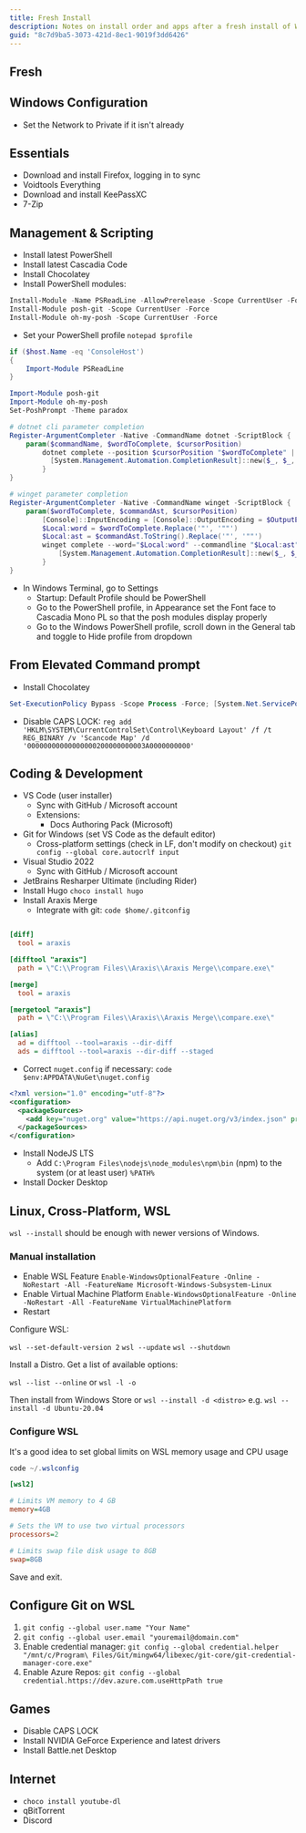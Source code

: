 ```yaml
---
title: Fresh Install
description: Notes on install order and apps after a fresh install of Windows
guid: "8c7d9ba5-3073-421d-8ec1-9019f3dd6426"
---
```


## Fresh

## Windows Configuration

* Set the Network to Private if it isn't already

## Essentials

* Download and install Firefox, logging in to sync
* Voidtools Everything
* Download and install KeePassXC
* 7-Zip

## Management & Scripting

* Install latest PowerShell
* Install latest Cascadia Code
* Install Chocolatey
* Install PowerShell modules:

```powershell
Install-Module -Name PSReadLine -AllowPrerelease -Scope CurrentUser -Force -SkipPublisherCheck
Install-Module posh-git -Scope CurrentUser -Force
Install-Module oh-my-posh -Scope CurrentUser -Force
```

* Set your PowerShell profile `notepad $profile`

```powershell
if ($host.Name -eq 'ConsoleHost')
{
    Import-Module PSReadLine
}

Import-Module posh-git
Import-Module oh-my-posh
Set-PoshPrompt -Theme paradox

# dotnet cli parameter completion
Register-ArgumentCompleter -Native -CommandName dotnet -ScriptBlock {
    param($commandName, $wordToComplete, $cursorPosition)
        dotnet complete --position $cursorPosition "$wordToComplete" | ForEach-Object {
          [System.Management.Automation.CompletionResult]::new($_, $_, 'ParameterValue', $_)
        }
}

# winget parameter completion
Register-ArgumentCompleter -Native -CommandName winget -ScriptBlock {
    param($wordToComplete, $commandAst, $cursorPosition)
        [Console]::InputEncoding = [Console]::OutputEncoding = $OutputEncoding = [System.Text.Utf8Encoding]::new()
        $Local:word = $wordToComplete.Replace('"', '""')
        $Local:ast = $commandAst.ToString().Replace('"', '""')
        winget complete --word="$Local:word" --commandline "$Local:ast" --position $cursorPosition | ForEach-Object {
            [System.Management.Automation.CompletionResult]::new($_, $_, 'ParameterValue', $_)
        }
}
```

* In Windows Terminal, go to Settings
  * Startup: Default Profile should be PowerShell
  * Go to the PowerShell profile, in Appearance set the Font face to Cascadia Mono PL so that the posh modules display properly
  * Go to the Windows PowerShell profile, scroll down in the General tab and toggle to Hide profile from dropdown

## From Elevated Command prompt

* Install Chocolatey

```powershell
Set-ExecutionPolicy Bypass -Scope Process -Force; [System.Net.ServicePointManager]::SecurityProtocol = [System.Net.ServicePointManager]::SecurityProtocol -bor 3072; iex ((New-Object System.Net.WebClient).DownloadString('https://community.chocolatey.org/install.ps1'))
```

* Disable CAPS LOCK: `reg add 'HKLM\SYSTEM\CurrentControlSet\Control\Keyboard Layout' /f /t REG_BINARY /v 'Scancode Map' /d '00000000000000000200000000003A0000000000'`

## Coding & Development

* VS Code (user installer)
  * Sync with GitHub / Microsoft account
  * Extensions:
    * Docs Authoring Pack (Microsoft)
* Git for Windows (set VS Code as the default editor)
  * Cross-platform settings (check in LF, don't modify on checkout)
    `git config --global core.autocrlf input`
* Visual Studio 2022
  * Sync with GitHub / Microsoft account
* JetBrains Resharper Ultimate (including Rider)
* Install Hugo `choco install hugo`
* Install Araxis Merge
  * Integrate with git: `code $home/.gitconfig`

```ini

[diff]
  tool = araxis

[difftool "araxis"]
  path = \"C:\\Program Files\\Araxis\\Araxis Merge\\compare.exe\"

[merge]
  tool = araxis

[mergetool "araxis"]
  path = \"C:\\Program Files\\Araxis\\Araxis Merge\\compare.exe\"

[alias]
  ad = difftool --tool=araxis --dir-diff
  ads = difftool --tool=araxis --dir-diff --staged
```

* Correct `nuget.config` if necessary: `code $env:APPDATA\NuGet\nuget.config`

```xml
<?xml version="1.0" encoding="utf-8"?>
<configuration>
  <packageSources>
    <add key="nuget.org" value="https://api.nuget.org/v3/index.json" protocolVersion="3" />
  </packageSources>
</configuration>
```

* Install NodeJS LTS
  * Add `C:\Program Files\nodejs\node_modules\npm\bin` (npm) to the system (or at least user) `%PATH%`
* Install Docker Desktop

## Linux, Cross-Platform, WSL

`wsl --install` should be enough with newer versions of Windows.

### Manual installation

* Enable WSL Feature `Enable-WindowsOptionalFeature -Online -NoRestart -All -FeatureName Microsoft-Windows-Subsystem-Linux`
* Enable Virtual Machine Platform `Enable-WindowsOptionalFeature -Online -NoRestart -All -FeatureName VirtualMachinePlatform`
* Restart

Configure WSL:

`wsl --set-default-version 2`
`wsl --update`
`wsl --shutdown`

Install a Distro. Get a list of available options:

`wsl --list --online` or `wsl -l -o`

Then install from Windows Store or `wsl --install -d <distro>` e.g. `wsl --install -d Ubuntu-20.04`

### Configure WSL

It's a good idea to set global limits on WSL memory usage and CPU usage

```powershell
code ~/.wslconfig
```

```ini
[wsl2]

# Limits VM memory to 4 GB
memory=4GB

# Sets the VM to use two virtual processors
processors=2

# Limits swap file disk usage to 8GB
swap=8GB
```

Save and exit.

## Configure Git on WSL

1. `git config --global user.name "Your Name"`
1. `git config --global user.email "youremail@domain.com"`
1. Enable credential manager: `git config --global credential.helper "/mnt/c/Program\ Files/Git/mingw64/libexec/git-core/git-credential-manager-core.exe"`
1. Enable Azure Repos: `git config --global credential.https://dev.azure.com.useHttpPath true`

## Games

* Disable CAPS LOCK
* Install NVIDIA GeForce Experience and latest drivers
* Install Battle.net Desktop

## Internet

* `choco install youtube-dl`
* qBitTorrent
* Discord
